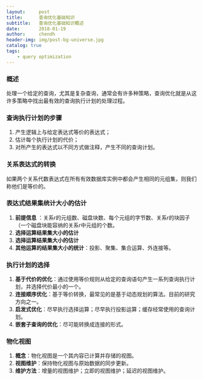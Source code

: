 ```yaml
---
layout:     post
title:      查询优化基础知识
subtitle:   查询优化基础知识概述
date:       2018-01-19
author:     chendh
header-img: img/post-bg-universe.jpg
catalog: true
tags:
    - query optimization
---
```



### 概述
处理一个给定的查询，尤其是复杂查询，通常会有许多种策略，查询优化就是从这许多策略中找出最有效的查询执行计划的处理过程。
### 查询执行计划的步骤
1. 产生逻辑上与给定表达式等价的表达式；
2. 估计每个执行计划的代价；
3. 对所产生的表达式以不同方式做注释，产生不同的查询计划。
### 关系表达式的转换
如果两个关系代数表达式在所有有效数据库实例中都会产生相同的元组集，则我们称他们是等价的。
### 表达式结果集统计大小的估计 
1. **前提信息** ：关系r的元组数、磁盘块数、每个元组的字节数、关系r的块因子（一个磁盘块能容纳的关系r中元组的个数。
2. **选择运算结果集大小的估计**
3. **选择运算结果集大小的估计**
4. **其他运算的结果集大小的统计**：投影、聚集、集合运算、外连接等。
### 执行计划的选择
1. **基于代价的优化**：通过使用等价规则从给定的查询语句产生一系列查询执行计划，并选择代价最小的一个。
2. **连接顺序优化**：基于等价转换，最常见的是基于动态规划的算法。目前的研究方向之一。
3. **启发式优化**：尽早执行选择运算；尽早执行投影运算；缓存经常使用的查询计划。
4. **嵌套子查询的优化**：尽可能转换成连接的形式。
### 物化视图
1. **概念**：物化视图是一个其内容已计算并存储的视图。
2. **视图维护**：保持物化视图与原始数据的同步更新。
3. **维护方法**：增量的视图维护；立即的视图维护；延迟的视图维护。